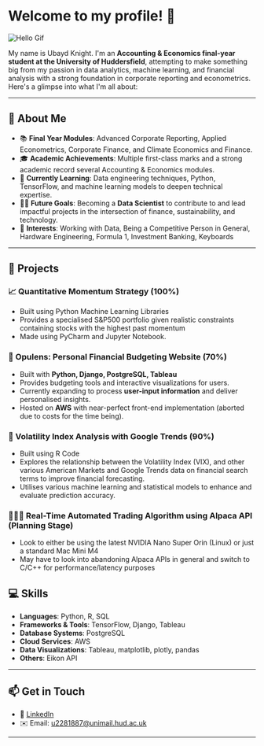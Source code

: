 # Welcome to my profile! 👋

![Hello Gif](https://i.giphy.com/media/v1.Y2lkPTc5MGI3NjExY3pmM3djdzh0YjExYXEwNWIwcWg2czM0ODYyMzQyaWtyaG4zZzh1ZyZlcD12MV9pbnRlcm5hbF9naWZfYnlfaWQmY3Q9Zw/xtrylJlBHrUVgnUEuA/giphy.gif)

My name is Ubayd Knight. I'm an **Accounting & Economics final-year student at the University of Huddersfield**, attempting to make something big from my passion in data analytics, machine learning, and financial analysis with a strong foundation in corporate reporting and econometrics. Here's a glimpse into what I'm all about:

---

## 🚀 About Me

- 📚 **Final Year Modules**: Advanced Corporate Reporting, Applied Econometrics, Corporate Finance, and Climate Economics and Finance.
- 🎓 **Academic Achievements**: Multiple first-class marks and a strong academic record several Accounting & Economics modules.
- 🌱 **Currently Learning**: Data engineering techniques, Python, TensorFlow, and machine learning models to deepen technical expertise.
- 👨‍💻 **Future Goals**: Becoming a **Data Scientist** to contribute to and lead impactful projects in the intersection of finance, sustainability, and technology.
- 📖 **Interests**: Working with Data, Being a Competitive Person in General, Hardware Engineering, Formula 1, Investment Banking, Keyboards

---

## 💼 Projects

### 📈 Quantitative Momentum Strategy (100%)
- Built using Python Machine Learning Libraries
- Provides a specialised S&P500 portfolio given realistic constraints containing stocks with the highest past momentum
- Made using PyCharm and Jupyter Notebook.

### 🧮 Opulens: Personal Financial Budgeting Website (70%)
- Built with **Python, Django, PostgreSQL, Tableau**
- Provides budgeting tools and interactive visualizations for users.
- Currently expanding to process **user-input information** and deliver personalised insights.
- Hosted on **AWS** with near-perfect front-end implementation (aborted due to costs for the time being).

### 📖 Volatility Index Analysis with Google Trends (90%)
- Built using R Code
- Explores the relationship between the Volatility Index (VIX), and other various American Markets and Google Trends data on financial search terms to improve financial forecasting.
- Utilises various machine learning and statistical models to enhance and evaluate prediction accuracy.
  
### 🧗🏽‍♂️ Real-Time Automated Trading Algorithm using Alpaca API (Planning Stage)
- Look to either be using the latest NVIDIA Nano Super Orin (Linux) or just a standard Mac Mini M4
- May have to look into abandoning Alpaca APIs in general and switch to C/C++ for performance/latency purposes
  


  
## 💻 Skills

- **Languages**: Python, R, SQL
- **Frameworks & Tools**: TensorFlow, Django, Tableau
- **Database Systems**: PostgreSQL
- **Cloud Services**: AWS
- **Data Visualizations**: Tableau, matplotlib, plotly, pandas
- **Others**: Eikon API

---

## 📫 Get in Touch

- 💼 [LinkedIn](https://www.linkedin.com/in/ubayd-knight-302656251/)  
- ✉️ Email: u2281887@unimail.hud.ac.uk
  
---

<!---
Utartizan/Utartizan is a ✨ special ✨ repository because its `README.md` (this file) appears on your GitHub profile.
You can click the Preview link to take a look at your changes.
--->


